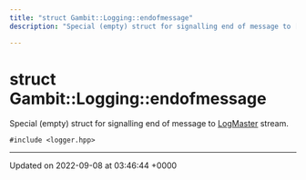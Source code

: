```yaml
---
title: "struct Gambit::Logging::endofmessage"
description: "Special (empty) struct for signalling end of message to [LogMaster]() stream. "

---
```


# struct Gambit::Logging::endofmessage



Special (empty) struct for signalling end of message to [LogMaster]() stream. 


`#include <logger.hpp>`

-------------------------------

Updated on 2022-09-08 at 03:46:44 +0000